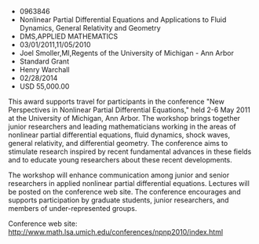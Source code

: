 
* 0963846
* Nonlinear Partial Differential Equations and Applications to Fluid Dynamics, General Relativity and Geometry
* DMS,APPLIED MATHEMATICS
* 03/01/2011,11/05/2010
* Joel Smoller,MI,Regents of the University of Michigan - Ann Arbor
* Standard Grant
* Henry Warchall
* 02/28/2014
* USD 55,000.00

This award supports travel for participants in the conference "New Perspectives
in Nonlinear Partial Differential Equations," held 2-6 May 2011 at the
University of Michigan, Ann Arbor. The workshop brings together junior
researchers and leading mathematicians working in the areas of nonlinear partial
differential equations, fluid dynamics, shock waves, general relativity, and
differential geometry. The conference aims to stimulate research inspired by
recent fundamental advances in these fields and to educate young researchers
about these recent developments.

The workshop will enhance communication among junior and senior researchers in
applied nonlinear partial differential equations. Lectures will be posted on the
conference web site. The conference encourages and supports participation by
graduate students, junior researchers, and members of under-represented groups.

Conference web site:
http://www.math.lsa.umich.edu/conferences/npnp2010/index.html
